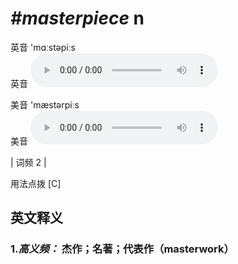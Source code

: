 # ***\#masterpiece*** n
英音 'mɑːstəpiːs  
英音
<audio src="./media/masterpiece-B.aac" controls="controls"></audio>

美音 'mæstərpiːs  
美音
<audio src="./media/masterpiece.aac" controls="controls"></audio>



| 词频 2 |  

用法点拨  [C]

英文释义
---
### 1.*高义频：* **杰作；名著；代表作（masterwork）**  


